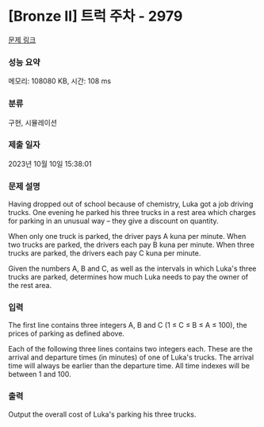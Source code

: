 # [Bronze II] 트럭 주차 - 2979 

[문제 링크](https://www.acmicpc.net/problem/2979) 

### 성능 요약

메모리: 108080 KB, 시간: 108 ms

### 분류

구현, 시뮬레이션

### 제출 일자

2023년 10월 10일 15:38:01

### 문제 설명

<p>Having dropped out of school because of chemistry, Luka got a job driving trucks. One evening he parked his three trucks in a rest area which charges for parking in an unusual way – they give a discount on quantity. </p>

<p>When only one truck is parked, the driver pays A kuna per minute. When two trucks are parked, the drivers each pay B kuna per minute. When three trucks are parked, the drivers each pay C kuna per minute. </p>

<p>Given the numbers A, B and C, as well as the intervals in which Luka's three trucks are parked, determines how much Luka needs to pay the owner of the rest area. </p>

### 입력 

 <p>The first line contains three integers A, B and C (1 ≤ C ≤ B ≤ A ≤ 100), the prices of parking as defined above. </p>

<p>Each of the following three lines contains two integers each. These are the arrival and departure times (in minutes) of one of Luka's trucks. The arrival time will always be earlier than the departure time. All time indexes will be between 1 and 100. </p>

### 출력 

 <p>Output the overall cost of Luka's parking his three trucks. </p>

<p> </p>

